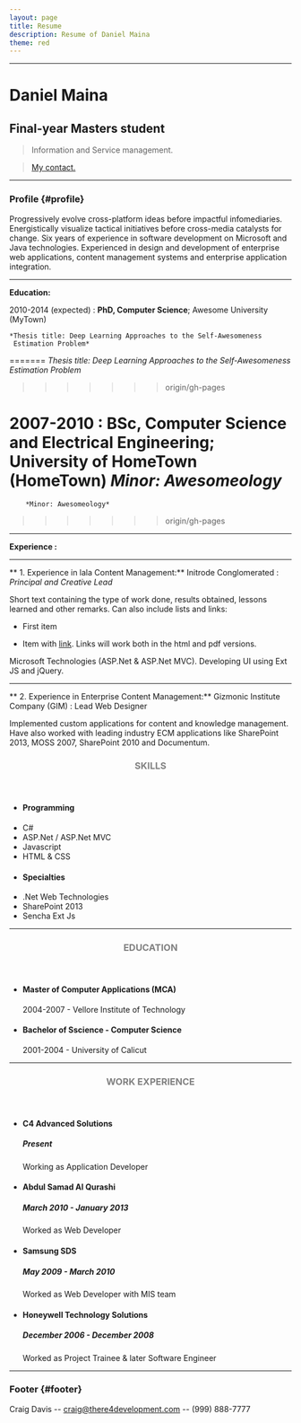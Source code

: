 ```yaml
---
layout: page
title: Resume
description: Resume of Daniel Maina
theme: red
---
```

------	
 # Daniel Maina
	
 ## Final-year Masters student
		
> Information and Service management.
		
> [My contact.](fofungi@aol.com)

------

### Profile {#profile}

Progressively evolve cross-platform ideas before impactful infomediaries. Energistically visualize tactical initiatives before cross-media catalysts for change. Six years of experience in software development on Microsoft and Java technologies. Experienced in design and development of enterprise web applications, content management systems and enterprise application integration.

------
**Education:**

2010-2014 (expected)
:   **PhD, Computer Science**; Awesome University (MyTown)
 
    *Thesis title: Deep Learning Approaches to the Self-Awesomeness
     Estimation Problem*
=======
	*Thesis title: Deep Learning Approaches to the Self-Awesomeness
     	Estimation Problem*
>>>>>>> origin/gh-pages

2007-2010
:   **BSc, Computer Science and Electrical Engineering**; University of
    HomeTown (HomeTown)
    *Minor: Awesomeology*
=======
    	*Minor: Awesomeology*
>>>>>>> origin/gh-pages
 
------

**Experience :**

------

** 1. Experience in lala Content Management:**
Initrode Conglomerated
: *Principal and Creative Lead*


Short text containing the type of work done, results obtained,
lessons learned and other remarks. Can also include lists and
links:
 
* First item
 
* Item with [link](http://www.example.com). Links will work both in
  the html and pdf versions.

Microsoft Technologies (ASP.Net & ASP.Net MVC). Developing UI using Ext JS and jQuery.

------

** 2. Experience in Enterprise Content Management:**
Gizmonic Institute Company (GIM)
: Lead Web Designer

Implemented custom applications for content and knowledge management. Have also worked with leading industry ECM applications like SharePoint 2013, MOSS 2007, SharePoint 2010 and Documentum.

<!-- Skills -->
<section class="row">
	<header class="col-md-3">
		<h3 style="text-transform:uppercase;color:gray">Skills</h3>
	</header>
	<div class="col-md-9">
		<div class="row">
			<div class="col-md-6">
				<ul class="list-group">
					<li class="list-group-item active"><h4><strong>Programming</strong></h4></li>
					<li class="list-group-item">C#</li>
					<li class="list-group-item">ASP.Net / ASP.Net MVC</li>
					<li class="list-group-item">Javascript</li>
					<li class="list-group-item">HTML & CSS</li>
				</ul>
			</div>
			<div class="col-md-6">
				<ul class="list-group">
					<li class="list-group-item active"><h4><strong>Specialties</strong></h4></li>
					<li class="list-group-item">.Net Web Technologies</li>
					<li class="list-group-item">SharePoint 2013</li>
					<li class="list-group-item">Sencha Ext Js</li>
				</ul>
			</div>
		</div>
	</div>
</section>
<hr/>
<!-- Education -->
<section class="row">
	<header class="col-md-3">
		<h3 style="text-transform:uppercase;color:gray">Education</h3>
	</header>
	<div class="col-md-9">
		<ul>
			<li>
				<h4>Master of Computer Applications (MCA)</h4>
				<p>2004-2007 - Vellore Institute of Technology</p>
			</li>
			<li>
				<h4>Bachelor of Sscience - Computer Science</h4>
				<p>2001-2004 - University of Calicut</p>
			</li>
		</ul>
	</div>
</section>
<hr/>
<!-- Work -->
<section class="row">
	<header class="col-md-3">
		<h3 style="text-transform:uppercase;color:gray">Work Experience</h3>
	</header>
	<div class="col-md-9">
		<ul>
			<li>
				<h4>C4 Advanced Solutions</h4>
				<h5>Present</h5>
				<p>Working as Application Developer</p>
			</li>
			<li>
				<h4>Abdul Samad Al Qurashi</h4>
				<h5>March 2010 - January 2013</h5>
				<p>Worked as Web Developer</p>
			</li>
			<li>
				<h4>Samsung SDS</h4>
				<h5>May 2009 - March 2010</h5>
				<p>Worked as Web Developer with MIS team</p>
			</li>
			<li>
				<h4>Honeywell Technology Solutions</h4>
				<h5>December 2006 - December 2008</h5>
				<p>Worked as Project Trainee & later Software Engineer</p>
			</li>
		</ul>
	</div>
</section>

------

### Footer {#footer}

Craig Davis -- [craig@there4development.com](craig@there4development.com) -- (999) 888-7777

